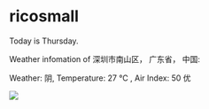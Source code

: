 # ricosmall

Today is Thursday.

Weather infomation of 深圳市南山区， 广东省， 中国: 

Weather: 阴, Temperature: 27 ℃ , Air Index: 50 优

<img src="https://github-readme-stats.vercel.app/api?username=ricosmall&show_icons=true" />
